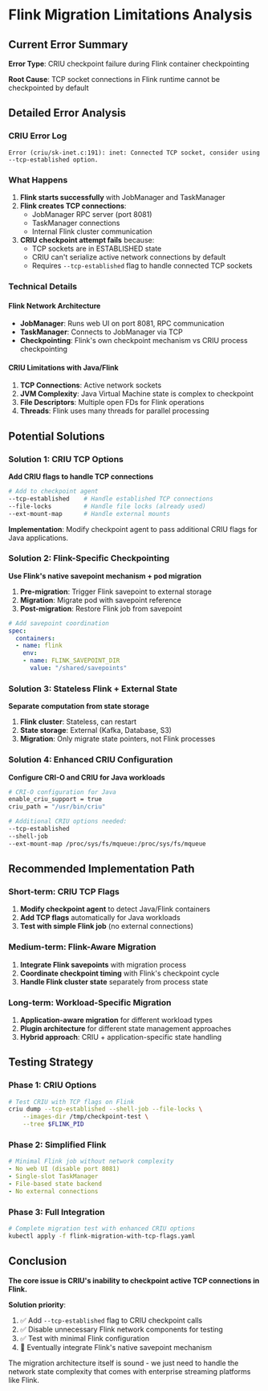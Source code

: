 # Flink Migration Limitations Analysis

## Current Error Summary

**Error Type**: CRIU checkpoint failure during Flink container checkpointing

**Root Cause**: TCP socket connections in Flink runtime cannot be checkpointed by default

## Detailed Error Analysis

### CRIU Error Log
```
Error (criu/sk-inet.c:191): inet: Connected TCP socket, consider using --tcp-established option.
```

### What Happens
1. **Flink starts successfully** with JobManager and TaskManager
2. **Flink creates TCP connections**:
   - JobManager RPC server (port 8081)
   - TaskManager connections
   - Internal Flink cluster communication
3. **CRIU checkpoint attempt fails** because:
   - TCP sockets are in ESTABLISHED state
   - CRIU can't serialize active network connections by default
   - Requires `--tcp-established` flag to handle connected TCP sockets

### Technical Details

#### Flink Network Architecture
- **JobManager**: Runs web UI on port 8081, RPC communication
- **TaskManager**: Connects to JobManager via TCP
- **Checkpointing**: Flink's own checkpoint mechanism vs CRIU process checkpointing

#### CRIU Limitations with Java/Flink
1. **TCP Connections**: Active network sockets
2. **JVM Complexity**: Java Virtual Machine state is complex to checkpoint
3. **File Descriptors**: Multiple open FDs for Flink operations
4. **Threads**: Flink uses many threads for parallel processing

## Potential Solutions

### Solution 1: CRIU TCP Options
**Add CRIU flags to handle TCP connections**

```bash
# Add to checkpoint agent
--tcp-established    # Handle established TCP connections
--file-locks         # Handle file locks (already used)
--ext-mount-map      # Handle external mounts
```

**Implementation**: Modify checkpoint agent to pass additional CRIU flags for Java applications.

### Solution 2: Flink-Specific Checkpointing
**Use Flink's native savepoint mechanism + pod migration**

1. **Pre-migration**: Trigger Flink savepoint to external storage
2. **Migration**: Migrate pod with savepoint reference
3. **Post-migration**: Restore Flink job from savepoint

```yaml
# Add savepoint coordination
spec:
  containers:
  - name: flink
    env:
    - name: FLINK_SAVEPOINT_DIR
      value: "/shared/savepoints"
```

### Solution 3: Stateless Flink + External State
**Separate computation from state storage**

1. **Flink cluster**: Stateless, can restart
2. **State storage**: External (Kafka, Database, S3)
3. **Migration**: Only migrate state pointers, not Flink processes

### Solution 4: Enhanced CRIU Configuration
**Configure CRI-O and CRIU for Java workloads**

```bash
# CRI-O configuration for Java
enable_criu_support = true
criu_path = "/usr/bin/criu"

# Additional CRIU options needed:
--tcp-established
--shell-job
--ext-mount-map /proc/sys/fs/mqueue:/proc/sys/fs/mqueue
```

## Recommended Implementation Path

### Short-term: CRIU TCP Flags
1. **Modify checkpoint agent** to detect Java/Flink containers
2. **Add TCP flags** automatically for Java workloads
3. **Test with simple Flink job** (no external connections)

### Medium-term: Flink-Aware Migration
1. **Integrate Flink savepoints** with migration process
2. **Coordinate checkpoint timing** with Flink's checkpoint cycle
3. **Handle Flink cluster state** separately from process state

### Long-term: Workload-Specific Migration
1. **Application-aware migration** for different workload types
2. **Plugin architecture** for different state management approaches
3. **Hybrid approach**: CRIU + application-specific state handling

## Testing Strategy

### Phase 1: CRIU Options
```bash
# Test CRIU with TCP flags on Flink
criu dump --tcp-established --shell-job --file-locks \
    --images-dir /tmp/checkpoint-test \
    --tree $FLINK_PID
```

### Phase 2: Simplified Flink
```yaml
# Minimal Flink job without network complexity
- No web UI (disable port 8081)
- Single-slot TaskManager
- File-based state backend
- No external connections
```

### Phase 3: Full Integration
```bash
# Complete migration test with enhanced CRIU options
kubectl apply -f flink-migration-with-tcp-flags.yaml
```

## Conclusion

**The core issue is CRIU's inability to checkpoint active TCP connections in Flink.**

**Solution priority**:
1. ✅ Add `--tcp-established` flag to CRIU checkpoint calls
2. ✅ Disable unnecessary Flink network components for testing
3. ✅ Test with minimal Flink configuration
4. 🔄 Eventually integrate Flink's native savepoint mechanism

The migration architecture itself is sound - we just need to handle the network state complexity that comes with enterprise streaming platforms like Flink.